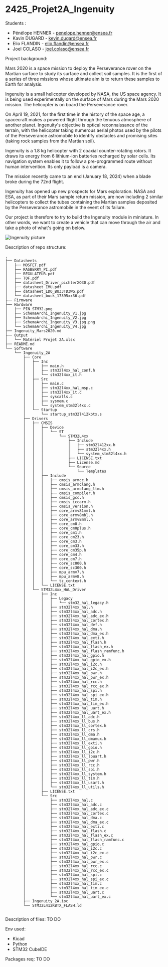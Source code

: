 # 2425_Projet2A_Ingenuity

Students : 

- Pénélope HENNER - penelope.henner@ensea.fr
- Kavin DUGARD - kevin.dugard@ensea.fr 
- Elio FLANDIN - elio.flandin@ensea.fr
- Joel COLASO - joel.colaso@ensea.fr


Project background:

Mars 2020 is a space mission to deploy the Perseverance rover on the Martian surface to study its surface and collect soil samples. It is the first of a series of three missions whose ultimate aim is to return these samples to Earth for analysis.

Ingenuity is a small helicopter developed by NASA, the US space agency. It is being used experimentally on the surface of Mars during the Mars 2020 mission. The helicopter is on board the Perseverance rover.

On April 19, 2021, for the first time in the history of the space age, a spacecraft makes a powered flight through the tenuous atmosphere of another planet. Ingenuity's objective is optical reconnaissance of the terrain, with the helicopter taking numerous aerial photos used by the pilots of the Perseverance astromobile to identify obstacles and promising sites (taking rock samples from the Martian soil).

Ingenuity is a 1.8 kg helicopter with 2 coaxial counter-rotating rotors. It draws its energy from 6 lithium-ion batteries recharged by solar cells. Its navigation system enables it to follow a pre-programmed route without human intervention. Its only payload is a camera.

The mission recently came to an end (January 18, 2024) when a blade broke during the 72nd flight.

Ingenuity has opened up new prospects for Mars exploration. NASA and ESA, as part of their Mars sample return mission, are now including 2 similar helicopters to collect the tubes containing the Martian samples deposited by the Perseverance astromobile in the event of its failure.

 Our project is therefore to try to build the Ingenuity module in miniature. In other words, we want to create a vehicle that can move through the air and take a photo of what's going on below.

![Ingenuity picture](https://github.com/joel-colaso/2324_Projet1AB_-ingenuity-/assets/161329228/e31ebabd-f48c-485a-bf0c-799dc236c984)

Description of repo structure:

```
.
├── Datasheets
│   ├── MOSFET.pdf
│   ├── RASBERRY_PI.pdf
│   ├── REGULATEUR.pdf
│   ├── TOF.pdf
│   ├── datasheet_Driver_pichlerXQ30.pdf
│   ├── datasheet_IMU.pdf
│   ├── datasheet_LDO_BU33TD3WG.pdf
│   └── datasheet_buck_17395xx36.pdf
├── Firmware
├── Hardware
│   ├── PIN_STM32.png
│   ├── SchemaArchi_Ingenuity_V1.jpg
│   ├── SchemaArchi_Ingenuity_V2.jpg
│   ├── SchemaArchi_Ingenuity_V3.jpg.png
│   └── SchemaArchi_Ingenuity_V4.jpg
├── Ingenuity_Mars2020.md
├── Output
│   └── Matériel Projet 2A.xlsx
├── README.md
└── Software
    └── Ingenuity_2A
        ├── Core
        │   ├── Inc
        │   │   ├── main.h
        │   │   ├── stm32l4xx_hal_conf.h
        │   │   └── stm32l4xx_it.h
        │   ├── Src
        │   │   ├── main.c
        │   │   ├── stm32l4xx_hal_msp.c
        │   │   ├── stm32l4xx_it.c
        │   │   ├── syscalls.c
        │   │   ├── sysmem.c
        │   │   └── system_stm32l4xx.c
        │   └── Startup
        │       └── startup_stm32l412kbtx.s
        ├── Drivers
        │   ├── CMSIS
        │   │   ├── Device
        │   │   │   └── ST
        │   │   │       └── STM32L4xx
        │   │   │           ├── Include
        │   │   │           │   ├── stm32l412xx.h
        │   │   │           │   ├── stm32l4xx.h
        │   │   │           │   └── system_stm32l4xx.h
        │   │   │           ├── LICENSE.txt
        │   │   │           ├── License.md
        │   │   │           └── Source
        │   │   │               └── Templates
        │   │   ├── Include
        │   │   │   ├── cmsis_armcc.h
        │   │   │   ├── cmsis_armclang.h
        │   │   │   ├── cmsis_armclang_ltm.h
        │   │   │   ├── cmsis_compiler.h
        │   │   │   ├── cmsis_gcc.h
        │   │   │   ├── cmsis_iccarm.h
        │   │   │   ├── cmsis_version.h
        │   │   │   ├── core_armv81mml.h
        │   │   │   ├── core_armv8mbl.h
        │   │   │   ├── core_armv8mml.h
        │   │   │   ├── core_cm0.h
        │   │   │   ├── core_cm0plus.h
        │   │   │   ├── core_cm1.h
        │   │   │   ├── core_cm23.h
        │   │   │   ├── core_cm3.h
        │   │   │   ├── core_cm33.h
        │   │   │   ├── core_cm35p.h
        │   │   │   ├── core_cm4.h
        │   │   │   ├── core_cm7.h
        │   │   │   ├── core_sc000.h
        │   │   │   ├── core_sc300.h
        │   │   │   ├── mpu_armv7.h
        │   │   │   ├── mpu_armv8.h
        │   │   │   └── tz_context.h
        │   │   └── LICENSE.txt
        │   └── STM32L4xx_HAL_Driver
        │       ├── Inc
        │       │   ├── Legacy
        │       │   │   └── stm32_hal_legacy.h
        │       │   ├── stm32l4xx_hal.h
        │       │   ├── stm32l4xx_hal_adc.h
        │       │   ├── stm32l4xx_hal_adc_ex.h
        │       │   ├── stm32l4xx_hal_cortex.h
        │       │   ├── stm32l4xx_hal_def.h
        │       │   ├── stm32l4xx_hal_dma.h
        │       │   ├── stm32l4xx_hal_dma_ex.h
        │       │   ├── stm32l4xx_hal_exti.h
        │       │   ├── stm32l4xx_hal_flash.h
        │       │   ├── stm32l4xx_hal_flash_ex.h
        │       │   ├── stm32l4xx_hal_flash_ramfunc.h
        │       │   ├── stm32l4xx_hal_gpio.h
        │       │   ├── stm32l4xx_hal_gpio_ex.h
        │       │   ├── stm32l4xx_hal_i2c.h
        │       │   ├── stm32l4xx_hal_i2c_ex.h
        │       │   ├── stm32l4xx_hal_pwr.h
        │       │   ├── stm32l4xx_hal_pwr_ex.h
        │       │   ├── stm32l4xx_hal_rcc.h
        │       │   ├── stm32l4xx_hal_rcc_ex.h
        │       │   ├── stm32l4xx_hal_spi.h
        │       │   ├── stm32l4xx_hal_spi_ex.h
        │       │   ├── stm32l4xx_hal_tim.h
        │       │   ├── stm32l4xx_hal_tim_ex.h
        │       │   ├── stm32l4xx_hal_uart.h
        │       │   ├── stm32l4xx_hal_uart_ex.h
        │       │   ├── stm32l4xx_ll_adc.h
        │       │   ├── stm32l4xx_ll_bus.h
        │       │   ├── stm32l4xx_ll_cortex.h
        │       │   ├── stm32l4xx_ll_crs.h
        │       │   ├── stm32l4xx_ll_dma.h
        │       │   ├── stm32l4xx_ll_dmamux.h
        │       │   ├── stm32l4xx_ll_exti.h
        │       │   ├── stm32l4xx_ll_gpio.h
        │       │   ├── stm32l4xx_ll_i2c.h
        │       │   ├── stm32l4xx_ll_lpuart.h
        │       │   ├── stm32l4xx_ll_pwr.h
        │       │   ├── stm32l4xx_ll_rcc.h
        │       │   ├── stm32l4xx_ll_spi.h
        │       │   ├── stm32l4xx_ll_system.h
        │       │   ├── stm32l4xx_ll_tim.h
        │       │   ├── stm32l4xx_ll_usart.h
        │       │   └── stm32l4xx_ll_utils.h
        │       ├── LICENSE.txt
        │       └── Src
        │           ├── stm32l4xx_hal.c
        │           ├── stm32l4xx_hal_adc.c
        │           ├── stm32l4xx_hal_adc_ex.c
        │           ├── stm32l4xx_hal_cortex.c
        │           ├── stm32l4xx_hal_dma.c
        │           ├── stm32l4xx_hal_dma_ex.c
        │           ├── stm32l4xx_hal_exti.c
        │           ├── stm32l4xx_hal_flash.c
        │           ├── stm32l4xx_hal_flash_ex.c
        │           ├── stm32l4xx_hal_flash_ramfunc.c
        │           ├── stm32l4xx_hal_gpio.c
        │           ├── stm32l4xx_hal_i2c.c
        │           ├── stm32l4xx_hal_i2c_ex.c
        │           ├── stm32l4xx_hal_pwr.c
        │           ├── stm32l4xx_hal_pwr_ex.c
        │           ├── stm32l4xx_hal_rcc.c
        │           ├── stm32l4xx_hal_rcc_ex.c
        │           ├── stm32l4xx_hal_spi.c
        │           ├── stm32l4xx_hal_spi_ex.c
        │           ├── stm32l4xx_hal_tim.c
        │           ├── stm32l4xx_hal_tim_ex.c
        │           ├── stm32l4xx_hal_uart.c
        │           └── stm32l4xx_hal_uart_ex.c
        ├── Ingenuity_2A.ioc
        └── STM32L412KBTX_FLASH.ld


``````


Description of files: TO DO

Env used: 

- Kicad 
- Python 
- STM32 CubeIDE

Packages req: TO DO




